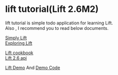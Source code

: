 ﻿lift tutorial(Lift 2.6M2)
=============
lift tutorial is simple todo application for learning Lift.  
Also , I recommend you to read below documents.  

[Simply Lift](http://simply.liftweb.net/)  
[Exploring Lift](http://exploring.liftweb.net/)  

[Lift cookbook](http://cookbook.liftweb.net/#_lift_cookbook)  
[Lift 2.6 api](http://liftweb.net/api/26/api/#package)

[Lift Demo](http://demo.liftweb.net/)  And [Demo Code](https://github.com/lift/examples)

